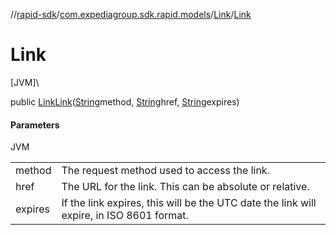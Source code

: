 //[rapid-sdk](../../../index.md)/[com.expediagroup.sdk.rapid.models](../index.md)/[Link](index.md)/[Link](-link.md)

# Link

[JVM]\

public [Link](index.md)[Link](-link.md)([String](https://docs.oracle.com/javase/8/docs/api/java/lang/String.html)method, [String](https://docs.oracle.com/javase/8/docs/api/java/lang/String.html)href, [String](https://docs.oracle.com/javase/8/docs/api/java/lang/String.html)expires)

#### Parameters

JVM

| | |
|---|---|
| method | The request method used to access the link. |
| href | The URL for the link. This can be absolute or relative. |
| expires | If the link expires, this will be the UTC date the link will expire, in ISO 8601 format. |
